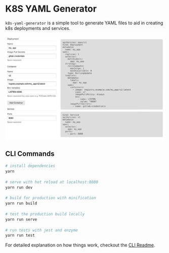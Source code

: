 # K8S YAML Generator

`k8s-yaml-generator` is a simple tool to generate YAML files to aid in creating k8s deployments and services.

![Screen Shot](images/screen-shot.png)

## CLI Commands

``` bash
# install dependencies
yarn

# serve with hot reload at localhost:8080
yarn run dev

# build for production with minification
yarn run build

# test the production build locally
yarn run serve

# run tests with jest and enzyme
yarn run test
```

For detailed explanation on how things work, checkout the [CLI Readme](https://github.com/developit/preact-cli/blob/master/README.md).
